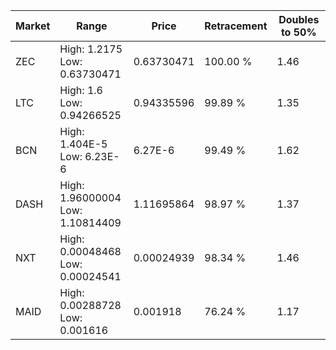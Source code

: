 | Market | Range | Price| Retracement | Doubles to 50% |
| --- | --- | --- | --- | --- |
| ZEC | High: 1.2175<br />Low: 0.63730471 | 0.63730471 | 100.00 % | 1.46 |
| LTC | High: 1.6<br />Low: 0.94266525 | 0.94335596 | 99.89 % | 1.35 |
| BCN | High: 1.404E-5<br />Low: 6.23E-6 | 6.27E-6 | 99.49 % | 1.62 |
| DASH | High: 1.96000004<br />Low: 1.10814409 | 1.11695864 | 98.97 % | 1.37 |
| NXT | High: 0.00048468<br />Low: 0.00024541 | 0.00024939 | 98.34 % | 1.46 |
| MAID | High: 0.00288728<br />Low: 0.001616 | 0.001918 | 76.24 % | 1.17 |
